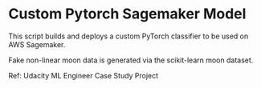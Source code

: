 # Custom Pytorch Sagemaker Model

This script builds and deploys a custom PyTorch classifier to be used on AWS Sagemaker.

Fake non-linear moon data is generated via the scikit-learn moon dataset.

Ref: Udacity ML Engineer Case Study Project

